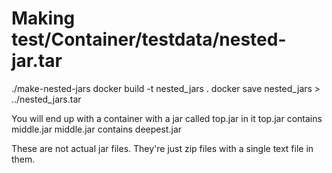# Making test/Container/testdata/nested-jar.tar
./make-nested-jars
docker build -t nested_jars .
docker save nested_jars > ../nested_jars.tar

You will end up with a container with a jar called top.jar in it
top.jar contains middle.jar
middle.jar contains deepest.jar

These are not actual jar files. They're just zip files with a single text file in them.
